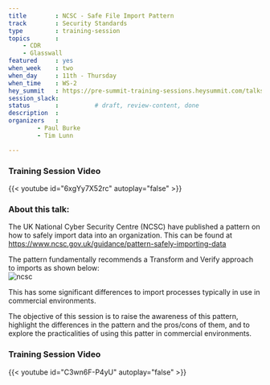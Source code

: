 ```yaml
---
title        : NCSC - Safe File Import Pattern
track        : Security Standards
type         : training-session
topics       :
    - CDR
    - Glasswall
featured     : yes
when_week    : two
when_day     : 11th - Thursday
when_time    : WS-2
hey_summit   : https://pre-summit-training-sessions.heysummit.com/talks/ncsc-safe-file-import-pattern/
session_slack: 
status       :          # draft, review-content, done
description  : 
organizers   : 
        - Paul Burke
        - Tim Lunn

---
```


### Training Session Video

{{< youtube id="6xgYy7X52rc" autoplay="false" >}} 

### About this talk:

The UK National Cyber Security Centre (NCSC) have published a pattern on how to safely import data into an organization.  This can be found at https://www.ncsc.gov.uk/guidance/pattern-safely-importing-data  

The pattern fundamentally recommends a Transform and Verify approach to imports as shown below:  
![ncsc](https://user-images.githubusercontent.com/44669617/83662752-da6af280-a5bf-11ea-8947-92c5d036466b.jpg)  

This has some significant differences to import processes typically in use in commercial environments.     

The objective of this session is to raise the awareness of this pattern, highlight the differences in the pattern and the pros/cons of them, and to explore the practicalities of using this patter in commercial environments.  

### Training Session Video

{{< youtube id="C3wn6F-P4yU" autoplay="false" >}} 
